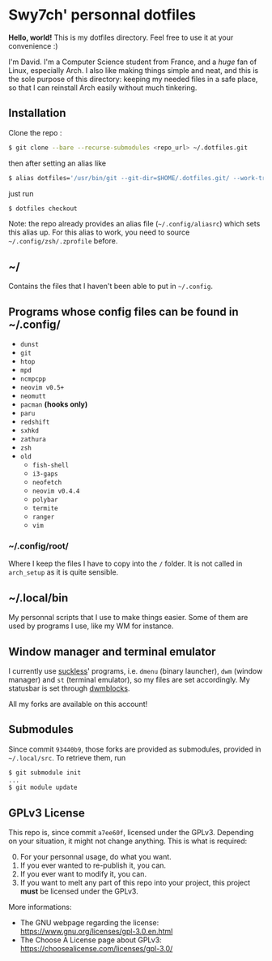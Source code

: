 # Swy7ch' personnal dotfiles

**Hello, world!** This is my dotfiles directory.
Feel free to use it at your convenience :)

I'm David. I'm a Computer Science student from France, and a *huge* fan of
Linux, especially Arch. I also like making things simple and neat, and this is
the sole purpose of this directory: keeping my needed files in a safe place,
so that I can reinstall Arch easily without much tinkering.

## Installation

Clone the repo :

```sh
$ git clone --bare --recurse-submodules <repo_url> ~/.dotfiles.git
```

then after setting an alias like

```sh
$ alias dotfiles='/usr/bin/git --git-dir=$HOME/.dotfiles.git/ --work-tree=$HOME'
```

just run

```sh
$ dotfiles checkout
```

Note: the repo already provides an alias file (`~/.config/aliasrc`) which sets
this alias up. For this alias to work, you need to source
`~/.config/zsh/.zprofile` before.

## ~/

Contains the files that I haven't been able to put in `~/.config`.

## Programs whose config files can be found in ~/.config/

- `dunst`
- `git`
- `htop`
- `mpd`
- `ncmpcpp`
- `neovim v0.5+`
- `neomutt`
- `pacman` **(hooks only)**
- `paru`
- `redshift`
- `sxhkd`
- `zathura`
- `zsh`
- `old`
	- `fish-shell`
	- `i3-gaps`
	- `neofetch`
	- `neovim v0.4.4`
	- `polybar`
	- `termite`
	- `ranger`
	- `vim`

### ~/.config/root/

Where I keep the files I have to copy into the `/` folder. It is not called in
`arch_setup` as it is quite sensible.

## ~/.local/bin

My personnal scripts that I use to make things easier. Some of them are used by
programs I use, like my WM for instance.

## Window manager and terminal emulator

I currently use [suckless](https://suckless.org/)' programs, i.e. `dmenu`
(binary launcher), `dwm` (window manager) and `st` (terminal emulator),
so my files are set accordingly. My statusbar is set through
[dwmblocks](https://github.com/torrinfail/dwmblocks).

All my forks are available on this account!

## Submodules

Since commit `93440b9`, those forks are provided as submodules, provided in
`~/.local/src`. To retrieve them, run

```sh
$ git submodule init
...
$ git module update
```

## GPLv3 License

This repo is, since commit `a7ee60f`, licensed under the GPLv3. Depending on
your situation, it might not change anything. This is what is required:

0. For your personnal usage, do what you want.
1. If you ever wanted to re-publish it, you can.
2. If you ever want to modify it, you can.
3. If you want to melt any part of this repo into your project, this
   project **must** be licensed under the GPLv3.

More informations:

* The GNU webpage regarding the license:
https://www.gnu.org/licenses/gpl-3.0.en.html
* The Choose A License page about GPLv3:
https://choosealicense.com/licenses/gpl-3.0/
